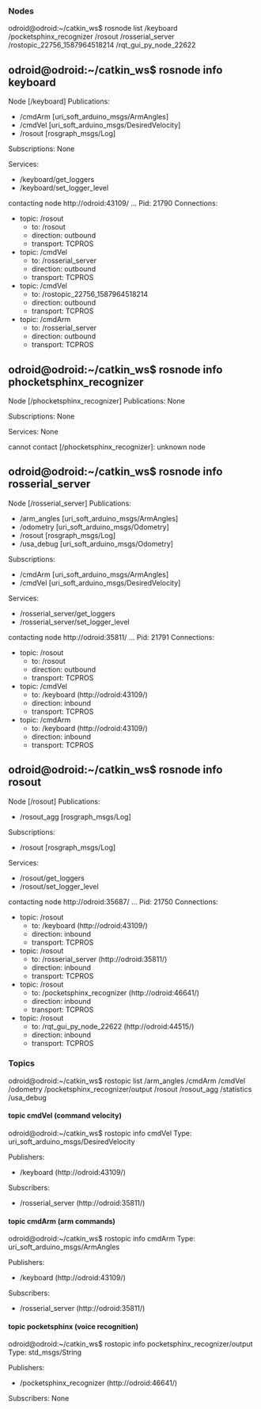 ### Nodes

odroid@odroid:~/catkin_ws$ rosnode list
/keyboard
/pocketsphinx_recognizer
/rosout
/rosserial_server
/rostopic_22756_1587964518214
/rqt_gui_py_node_22622

odroid@odroid:~/catkin_ws$ rosnode info keyboard
--------------------------------------------------------------------------------
Node [/keyboard]
Publications: 
 * /cmdArm [uri_soft_arduino_msgs/ArmAngles]
 * /cmdVel [uri_soft_arduino_msgs/DesiredVelocity]
 * /rosout [rosgraph_msgs/Log]

Subscriptions: None

Services: 
 * /keyboard/get_loggers
 * /keyboard/set_logger_level


contacting node http://odroid:43109/ ...
Pid: 21790
Connections:
 * topic: /rosout
    * to: /rosout
    * direction: outbound
    * transport: TCPROS
 * topic: /cmdVel
    * to: /rosserial_server
    * direction: outbound
    * transport: TCPROS
 * topic: /cmdVel
    * to: /rostopic_22756_1587964518214
    * direction: outbound
    * transport: TCPROS
 * topic: /cmdArm
    * to: /rosserial_server
    * direction: outbound
    * transport: TCPROS

odroid@odroid:~/catkin_ws$ rosnode info phocketsphinx_recognizer
--------------------------------------------------------------------------------
Node [/phocketsphinx_recognizer]
Publications: None

Subscriptions: None

Services: None

cannot contact [/phocketsphinx_recognizer]: unknown node

odroid@odroid:~/catkin_ws$ rosnode info rosserial_server
--------------------------------------------------------------------------------
Node [/rosserial_server]
Publications: 
 * /arm_angles [uri_soft_arduino_msgs/ArmAngles]
 * /odometry [uri_soft_arduino_msgs/Odometry]
 * /rosout [rosgraph_msgs/Log]
 * /usa_debug [uri_soft_arduino_msgs/Odometry]

Subscriptions: 
 * /cmdArm [uri_soft_arduino_msgs/ArmAngles]
 * /cmdVel [uri_soft_arduino_msgs/DesiredVelocity]

Services: 
 * /rosserial_server/get_loggers
 * /rosserial_server/set_logger_level


contacting node http://odroid:35811/ ...
Pid: 21791
Connections:
 * topic: /rosout
    * to: /rosout
    * direction: outbound
    * transport: TCPROS
 * topic: /cmdVel
    * to: /keyboard (http://odroid:43109/)
    * direction: inbound
    * transport: TCPROS
 * topic: /cmdArm
    * to: /keyboard (http://odroid:43109/)
    * direction: inbound
    * transport: TCPROS

odroid@odroid:~/catkin_ws$ rosnode info rosout
--------------------------------------------------------------------------------
Node [/rosout]
Publications: 
 * /rosout_agg [rosgraph_msgs/Log]

Subscriptions: 
 * /rosout [rosgraph_msgs/Log]

Services: 
 * /rosout/get_loggers
 * /rosout/set_logger_level


contacting node http://odroid:35687/ ...
Pid: 21750
Connections:
 * topic: /rosout
    * to: /keyboard (http://odroid:43109/)
    * direction: inbound
    * transport: TCPROS
 * topic: /rosout
    * to: /rosserial_server (http://odroid:35811/)
    * direction: inbound
    * transport: TCPROS
 * topic: /rosout
    * to: /pocketsphinx_recognizer (http://odroid:46641/)
    * direction: inbound
    * transport: TCPROS
 * topic: /rosout
    * to: /rqt_gui_py_node_22622 (http://odroid:44515/)
    * direction: inbound
    * transport: TCPROS

### Topics

odroid@odroid:~/catkin_ws$ rostopic list
/arm_angles
/cmdArm
/cmdVel
/odometry
/pocketsphinx_recognizer/output
/rosout
/rosout_agg
/statistics
/usa_debug

#### topic cmdVel (command velocity)
odroid@odroid:~/catkin_ws$ rostopic info cmdVel
Type: uri_soft_arduino_msgs/DesiredVelocity

Publishers: 
 * /keyboard (http://odroid:43109/)

Subscribers: 
 * /rosserial_server (http://odroid:35811/)


#### topic cmdArm (arm commands)
odroid@odroid:~/catkin_ws$ rostopic info cmdArm
Type: uri_soft_arduino_msgs/ArmAngles

Publishers: 
 * /keyboard (http://odroid:43109/)

Subscribers: 
 * /rosserial_server (http://odroid:35811/)

#### topic pocketsphinx (voice recognition)
odroid@odroid:~/catkin_ws$ rostopic info pocketsphinx_recognizer/output
Type: std_msgs/String

Publishers: 
 * /pocketsphinx_recognizer (http://odroid:46641/)

Subscribers: None

